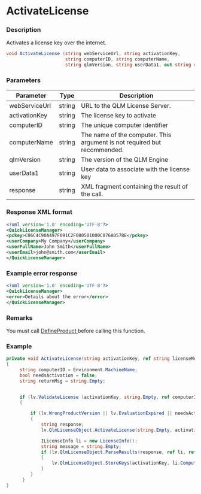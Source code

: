 # ActivateLicense

### Description

Activates a license key over the internet.

```csharp
void ActivateLicense (string webServiceUrl, string activationKey, 
                      string computerID, string computerName,
                      string qlmVersion, string userData1, out string response)
```

### Parameters

| Parameter     |  Type  | Description                                                              |
| ------------- | :----: | ------------------------------------------------------------------------ |
| webServiceUrl | string | URL to the QLM License Server.                                           |
| activationKey | string | The license key to activate                                              |
| computerID    | string | The unique computer identifier                                           |
| computerName  | string | The name of the computer. This argument is not required but recommended. |
| qlmVersion    | string | The version of the QLM Engine                                            |
| userData1     | string | User data to associate with the license key                              |
| response      | string | XML fragment containing the result of the call.                          |

### Response XML format

```xml
<?xml version='1.0' encoding='UTF-8'?>
<QuickLicenseManager>
<pckey>C06C4C90A497F091C2F080501000C076A0578E</pckey>
<userCompany>My Company</userCompany>
<userFullName>John Smith</userFullName>
<userEmail>john@smith.com</userEmail>
</QuickLicenseManager>
```

### Example error response

```xml
<?xml version='1.0' encoding='UTF-8'?>
<QuickLicenseManager>
<error>Details about the error</error>
</QuickLicenseManager>
```

### Remarks

You must call [DefineProduct ](https://soraco.readme.io/reference/defineproduct)before calling this function.

### Example

```c#
private void ActivateLicense(string activationKey, ref string licenseMessage)
{ 
     string computerID = Environment.MachineName;
     bool needsActivation = false;
     string returnMsg = string.Empty;


     if (lv.ValidateLicense (activationKey, string.Empty, ref computerID, ELicenseBinding.ComputerName, ref needsActivation, ref returnMsg) == false)
     {

         if (lv.WrongProductVersion || lv.EvaluationExpired || needsActivation )
         {
             string response;
             lv.QlmLicenseObject.ActivateLicense(string.Empty, activationKey, computerID, Environment.MachineName, "5.0.00", string.Empty, out response);

             ILicenseInfo li = new LicenseInfo();
             string message = string.Empty;
             if (lv.QlmLicenseObject.ParseResults(response, ref li, ref message))
             {
                 lv.QlmLicenseObject.StoreKeys(activationKey, li.ComputerKey);
             }
         }
      }
}
```
